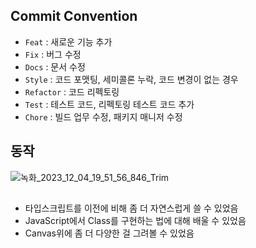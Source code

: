 ## Commit Convention
* `Feat` : 새로운 기능 추가
* `Fix` : 버그 수정
* `Docs` : 문서 수정
* `Style` : 코드 포맷팅, 세미콜론 누락, 코드 변경이 없는 경우
* `Refactor` : 코드 리펙토링
* `Test` : 테스트 코드, 리펙토링 테스트 코드 추가
* `Chore` : 빌드 업무 수정, 패키지 매니저 수정

## 동작
![녹화_2023_12_04_19_51_56_846_Trim](https://github.com/optshj/Wave/assets/105402944/02a6ad71-da94-46dc-8b3f-0ef9a766e563)

## 
* 타입스크립트를 이전에 비해 좀 더 자연스럽게 쓸 수 있었음
* JavaScript에서 Class를 구현하는 법에 대해 배울 수 있었음
* Canvas위에 좀 더 다양한 걸 그려볼 수 있었음
